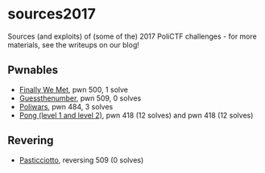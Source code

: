 # sources2017
Sources (and exploits) of (some of the) 2017 PoliCTF challenges - for more materials, see the writeups on our blog!

## Pwnables

* [Finally We Met](finallywemet), pwn 500, 1 solve
* [Guessthenumber](guessthenumber), pwn 509, 0 solves
* [Poliwars](poliwars), pwn 484, 3 solves
* [Pong (level 1 and level 2)](pong), pwn 418 (12 solves) and pwn 418 (12 solves)

## Revering

* [Pasticciotto](https://github.com/PoliCTF/pasticciotto), reversing 509 (0 solves)
